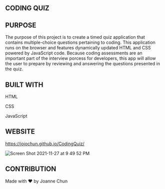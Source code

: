 ## CODING QUIZ

## PURPOSE

The purpose of this project is to create a timed quiz application that contains multiple-choice questions pertaining to coding. This application runs on the browser and features dynamically updated HTML and CSS powered by JavaScript code.
Because coding assessments are an important part of the interview porcess for developers, this app will allow the user to prepare by reviewing and answering the questions presented in the quiz.

## BUILT WITH

HTML

CSS

JavaScript

## WEBSITE

https://jojochun.github.io/CodingQuiz/

![Screen Shot 2021-11-27 at 9 49 52 PM](https://user-images.githubusercontent.com/91582330/143734446-a90b4afa-a7b8-42af-a3ab-3d9b60933f7f.png)

## CONTRIBUTION

Made with ❤️ by Joanne Chun
